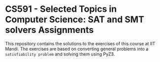 # CS591 - Selected Topics in Computer Science: SAT and SMT solvers Assignments

This repository contains the solutions to the exercises of this course at IIT Mandi. 
The exercises are based on converting general problems into a ```satisfiability problem``` and solving them using PyZ3.